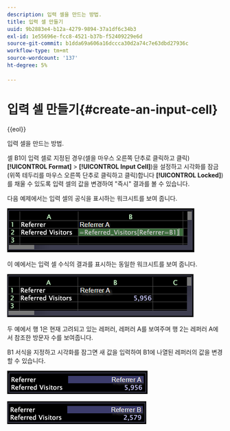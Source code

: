 ```yaml
---
description: 입력 셀을 만드는 방법.
title: 입력 셀 만들기
uuid: 9b2883e4-b12a-4279-9894-37a1df6c34b3
exl-id: 1e55696e-fcc8-4521-b37b-f52409229e6d
source-git-commit: b1dda69a606a16dccca30d2a74c7e63dbd27936c
workflow-type: tm+mt
source-wordcount: '137'
ht-degree: 5%

---
```


# 입력 셀 만들기{#create-an-input-cell}

{{eol}}

입력 셀을 만드는 방법.

셀 B1이 입력 셀로 지정된 경우(셀을 마우스 오른쪽 단추로 클릭하고 클릭) **[!UICONTROL Format]** > **[!UICONTROL Input Cell]**)을 설정하고 시각화를 잠금(위쪽 테두리를 마우스 오른쪽 단추로 클릭하고 클릭)합니다 **[!UICONTROL Locked]**)를 채울 수 있도록 입력 셀의 값을 변경하여 &quot;즉시&quot; 결과를 볼 수 있습니다.

다음 예제에서는 입력 셀의 공식을 표시하는 워크시트를 보여 줍니다.

![](assets/vis_Worksheet_InputCell_formula.png)

이 예에서는 입력 셀 수식의 결과를 표시하는 동일한 워크시트를 보여 줍니다.

![](assets/vis_Worksheet_InputCell.png)

두 예에서 행 1은 현재 고려되고 있는 레퍼러, 레퍼러 A를 보여주며 행 2는 레퍼러 A에서 참조한 방문자 수를 보여줍니다.

B1 서식을 지정하고 시각화를 잠그면 새 값을 입력하여 B1에 나열된 레퍼러의 값을 변경할 수 있습니다.

![](assets/vis_Worksheet_InputCell_locked.png)

![](assets/vis_Worksheet_InputCell_locked_changed.png)
